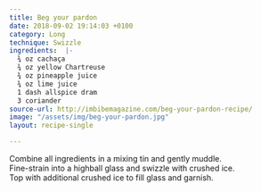 ```yaml
---
title: Beg your pardon
date: 2018-09-02 19:14:03 +0100
category: Long
technique: Swizzle
ingredients:  |-
  ¾ oz cachaça
  ¾ oz yellow Chartreuse
  ¾ oz pineapple juice
  ¾ oz lime juice
  1 dash allspice dram
  3 coriander
source-url: http://imbibemagazine.com/beg-your-pardon-recipe/
image: "/assets/img/beg-your-pardon.jpg"
layout: recipe-single

---
```

Combine all ingredients in a mixing tin and gently muddle.  
Fine-strain into a highball glass and swizzle with crushed ice.  
Top with additional crushed ice to fill glass and garnish.
